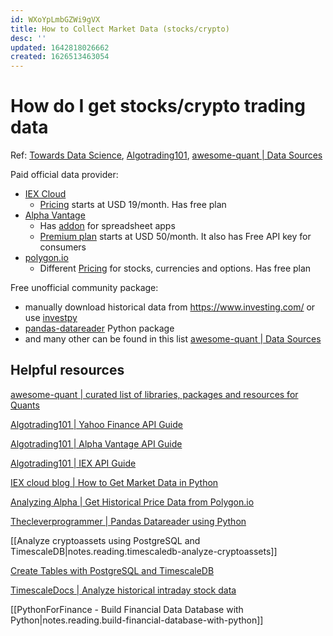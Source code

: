 ```yaml
---
id: WXoYpLmbGZWi9gVX
title: How to Collect Market Data (stocks/crypto)
desc: ''
updated: 1642818026662
created: 1626513463054
---
```

# How do I get stocks/crypto trading data

Ref: [Towards Data Science](https://towardsdatascience.com/best-5-free-stock-market-apis-in-2019-ad91dddec984), [Algotrading101](https://algotrading101.com/learn/yfinance-guide/), [awesome-quant | Data Sources](https://github.com/wilsonfreitas/awesome-quant#data-sources)

Paid official data provider:
- [IEX Cloud](https://iexcloud.io/)
    - [Pricing](https://iexcloud.io/pricing/) starts at USD 19/month. Has free plan 
- [Alpha Vantage](https://www.alphavantage.co/)
    - Has [addon](https://www.alphavantage.co/spreadsheets/) for spreadsheet apps
    - [Premium plan](https://www.alphavantage.co/premium/) starts at USD 50/month. It also has Free API key for consumers
- [polygon.io](https://polygon.io/)
    - Different [Pricing](https://polygon.io/pricing) for stocks, currencies and options. Has free plan

Free unofficial community package:
- manually download historical data from <https://www.investing.com/> or use [investpy](https://github.com/alvarobartt/investpy)
- [pandas-datareader](https://pydata.github.io/pandas-datareader/) Python package
- and many other can be found in this list [awesome-quant | Data Sources](https://github.com/wilsonfreitas/awesome-quant#data-sources)

## Helpful resources

[awesome-quant | curated list of libraries, packages and resources for Quants](https://github.com/wilsonfreitas/awesome-quant)

[Algotrading101 | Yahoo Finance API Guide](https://algotrading101.com/learn/yahoo-finance-api-guide/)

[Algotrading101 | Alpha Vantage API Guide](https://algotrading101.com/learn/alpha-vantage-guide/)

[Algotrading101 | IEX API Guide](https://algotrading101.com/learn/iex-api-guide/)

[IEX cloud blog | How to Get Market Data in Python](https://iexcloud.io/community/blog/how-to-get-market-data-in-python)

[Analyzing Alpha | Get Historical Price Data from Polygon.io](https://analyzingalpha.com/get-historical-price-data-polygon)

[Thecleverprogrammer | Pandas Datareader using Python](https://thecleverprogrammer.com/2021/03/22/pandas-datareader-using-python-tutorial/)

[[Analyze cryptoassets using PostgreSQL and TimescaleDB|notes.reading.timescaledb-analyze-cryptoassets]]

[Create Tables with PostgreSQL and TimescaleDB](https://www.youtube.com/watch?v=P-flYBbmCws&list=PLvzuUVysUFOsrxL7UxmMrVqS8X2X0b8jd&index=4)

[TimescaleDocs | Analyze historical intraday stock data](https://docs.timescale.com/timescaledb/latest/tutorials/analyze-intraday-stocks/)

[[PythonForFinance - Build Financial Data Database with Python|notes.reading.build-financial-database-with-python]]
